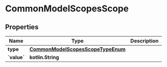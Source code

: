 
# CommonModelScopesScope

## Properties
Name | Type | Description | Notes
------------ | ------------- | ------------- | -------------
**type** | [**CommonModelScopesScopeTypeEnum**](CommonModelScopesScopeTypeEnum.md) |  | 
**&#x60;value&#x60;** | **kotlin.String** |  | 



